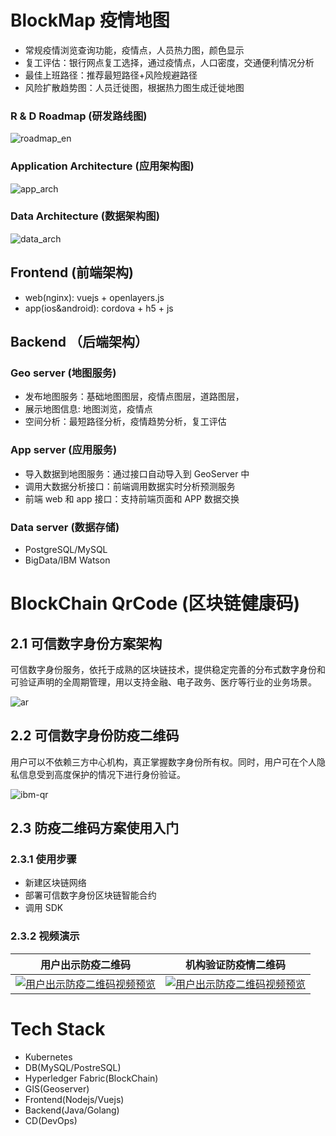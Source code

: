 # BlockMap 疫情地图

- 常规疫情浏览查询功能，疫情点，人员热力图，颜色显示
- 复工评估：银行网点复工选择，通过疫情点，人口密度，交通便利情况分析
- 最佳上班路径：推荐最短路径+风险规避路径
- 风险扩散趋势图：人员迁徙图，根据热力图生成迁徙地图

### R & D Roadmap (研发路线图)

![roadmap_en](http://github.roweb.cn/mapblock/public/assets/roadmap_en.png)

### Application Architecture (应用架构图)

![app_arch](http://github.roweb.cn/mapblock/public/assets/app_arch_v1.png)

### Data Architecture (数据架构图)

![data_arch](http://github.roweb.cn/mapblock/public/assets/data_arch_v1.png)

## Frontend (前端架构)

- web(nginx):
  vuejs + openlayers.js
- app(ios&android):
  cordova + h5 + js

## Backend （后端架构）

### Geo server (地图服务)

- 发布地图服务：基础地图图层，疫情点图层，道路图层，
- 展示地图信息: 地图浏览，疫情点
- 空间分析：最短路径分析，疫情趋势分析，复工评估

### App server (应用服务)

- 导入数据到地图服务：通过接口自动导入到 GeoServer 中
- 调用大数据分析接口：前端调用数据实时分析预测服务
- 前端 web 和 app 接口：支持前端页面和 APP 数据交换

### Data server (数据存储)

- PostgreSQL/MySQL
- BigData/IBM Watson

# BlockChain QrCode (区块链健康码)

## 2.1 可信数字身份方案架构

可信数字身份服务，依托于成熟的区块链技术，提供稳定完善的分布式数字身份和可验证声明的全周期管理，用以支持金融、电子政务、医疗等行业的业务场景。

![ar](http://github.roweb.cn/mapblock/public/assets/ar.png)

## 2.2 可信数字身份防疫二维码

用户可以不依赖三方中心机构，真正掌握数字身份所有权。同时，用户可在个人隐私信息受到高度保护的情况下进行身份验证。

![ibm-qr](http://github.roweb.cn/mapblock/public/assets/ibm-qr.png)

## 2.3 防疫二维码方案使用入门

### 2.3.1 使用步骤

- 新建区块链网络
- 部署可信数字身份区块链智能合约
- 调用 SDK

### 2.3.2 视频演示

|                                                         用户出示防疫二维码                                                         |                                                             机构验证防疫情二维码                                                             |
| :--------------------------------------------------------------------------------------------------------------------------------: | :------------------------------------------------------------------------------------------------------------------------------------------: |
| [![用户出示防疫二维码视频预览](http://github.roweb.cn/mapblock/public/assets/show.jpg)](http://q8mix8qp7.bkt.clouddn.com/show.mp4) | [![用户出示防疫二维码视频预览](http://github.roweb.cn/mapblock/public/assets/verify.jpg)](http://q8mix8qp7.bkt.clouddn.com/verification.mp4) |

# Tech Stack

- Kubernetes
- DB(MySQL/PostreSQL)
- Hyperledger Fabric(BlockChain)
- GIS(Geoserver)
- Frontend(Nodejs/Vuejs)
- Backend(Java/Golang)
- CD(DevOps)
